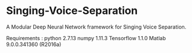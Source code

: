 # Singing-Voice-Separation
A Modular Deep Neural Network framework for Singing Voice Separation.

Requirements :
python 2.7.13
numpy 1.11.3
Tensorflow 1.1.0
Matlab 9.0.0.341360 (R2016a)
